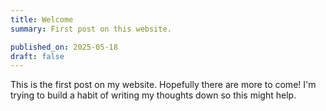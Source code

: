 ```yaml
---
title: Welcome
summary: First post on this website.

published_on: 2025-05-18
draft: false
---
```


This is the first post on my website. Hopefully there are more to come! I'm trying to build a habit of writing my thoughts down so this might help.
